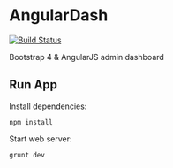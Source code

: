 # AngularDash
[![Build Status](https://travis-ci.org/Nucleus-Inc/AngularDash.svg?branch=master)](https://travis-ci.org/Nucleus-Inc/AngularDash)

Bootstrap 4 &amp; AngularJS admin dashboard

## Run App

Install dependencies:

`npm install`

Start web server:

`grunt dev`


